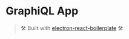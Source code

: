 # GraphiQL App

> 🛠 Built with [electron-react-boilerplate](https://github.com/electron-react-boilerplate/electron-react-boilerplate) 🛠
